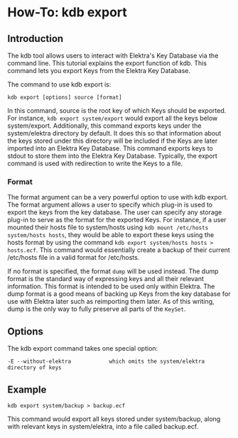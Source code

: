 # How-To: kdb export #

## Introduction ##

The kdb tool allows users to interact with Elektra's Key Database via the command line.
This tutorial explains the export function of kdb. This command lets you export Keys from
the Elektra Key Database.

The command to use kdb export is:

    kdb export [options] source [format]

In this command, source is the root key of which Keys should be exported. For
instance, `kdb export system/export` would export all the keys below
system/export. Additionally, this command exports keys under the system/elektra
directory by default. It does this so that information about the keys stored under
this directory will be included if the Keys are later imported into an Elektra Key
Database. This command exports keys to stdout to store them into the Elektra
Key Database. Typically, the export command is used with redirection to write the
Keys to a file.

### Format ###

The format argument can be a very powerful option to use with kdb export.
The format argument allows a user to specify which plug-in is used to export the
keys from the key database. The user can specify any storage plug-in to serve as the
format for the exported Keys. For instance, if a user mounted their hosts file to system/hosts
using `kdb mount /etc/hosts system/hosts hosts`, they would be able to export these keys using
the hosts format by using the command `kdb export system/hosts hosts > hosts.ecf`.
This command would essentially create a backup of their current /etc/hosts file in a valid format
for /etc/hosts.

If no format is specified, the format `dump` will be used instead. The dump format is the standard way
of expressing keys and all their relevant information. This format is intended to be used only within Elektra.
The dump format is a good means of backing up Keys from the key database for use with Elektra later
such as reimporting them later.  As of this writing, dump is the only way to fully preserve all parts of the
`KeySet`.

## Options ##

The kdb export command takes one special option:

	-E --without-elektra			which omits the system/elektra directory of keys

## Example ##

	kdb export system/backup > backup.ecf

This command would export all keys stored under system/backup, along with relevant keys in system/elektra, into a file called backup.ecf.
